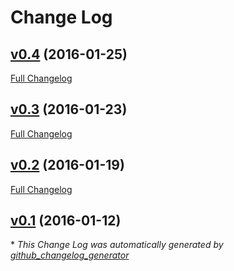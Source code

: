 # Change Log

## [v0.4](https://github.com/PandaLinux/pandaOS/tree/v0.4) (2016-01-25)
[Full Changelog](https://github.com/PandaLinux/pandaOS/compare/v0.3...v0.4)

## [v0.3](https://github.com/PandaLinux/pandaOS/tree/v0.3) (2016-01-23)
[Full Changelog](https://github.com/PandaLinux/pandaOS/compare/v0.2...v0.3)

## [v0.2](https://github.com/PandaLinux/pandaOS/tree/v0.2) (2016-01-19)
[Full Changelog](https://github.com/PandaLinux/pandaOS/compare/v0.1...v0.2)

## [v0.1](https://github.com/PandaLinux/pandaOS/tree/v0.1) (2016-01-12)


\* *This Change Log was automatically generated by [github_changelog_generator](https://github.com/skywinder/Github-Changelog-Generator)*